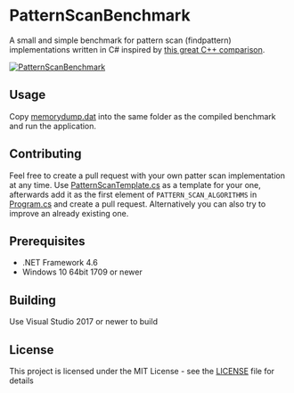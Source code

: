 # PatternScanBenchmark

A small and simple benchmark for pattern scan (findpattern) implementations written in C# inspired by [this great C++ comparison](https://github.com/learn-more/findpattern-bench).

[![PatternScanBenchmark](https://camo.githubusercontent.com/f33cd799511ab4fcd07b20a805018548805c7fae/68747470733a2f2f692e696d6775722e636f6d2f306d666b6c6d652e706e67)](#)

## Usage

Copy [memorydump.dat](PatternScanBench/Memorydump/memorydump.dat) into the same folder as the compiled benchmark and run the application.

## Contributing

Feel free to create a pull request with your own patter scan implementation at any time. Use [PatternScanTemplate.cs](PatternScanBench/Implementations/PatternScanTemplate.cs) as a template for your one, afterwards add it as the first element of `PATTERN_SCAN_ALGORITHMS` in [Program.cs](PatternScanBench/Program.cs) and create a pull request. Alternatively you can also try to improve an already existing one.

## Prerequisites

* .NET Framework 4.6
* Windows 10 64bit 1709 or newer

## Building

Use Visual Studio 2017 or newer to build

## License

This project is licensed under the MIT License - see the [LICENSE](LICENSE) file for details
